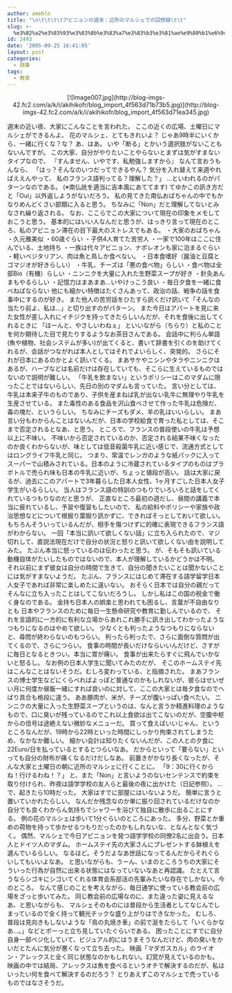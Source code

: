 ```yaml
---
author: ameblo
title: "\n\t\t\t\tアビニョンの週末：近所のマルシェでの回想録\t\t"
slug: >-
  %e3%82%a2%e3%83%93%e3%83%8b%e3%83%a7%e3%83%b3%e3%81%ae%e9%80%b1%e6%9c%ab%ef%bc%9a%e8%bf%91%e6%89%80%e3%81%ae%e3%83%9e%e3%83%ab%e3%82%b7%e3%82%a7%e3%81%a7%e3%81%ae%e5%9b%9e%e6%83%b3%e9%8c%b2
id: 2493
date: '2005-09-25 16:41:05'
layout: post
categories:
  - 随筆
tags:
  - 教育
---
```


<div align="center">[![Image007.jpg](http://blog-imgs-42.fc2.com/a/k/i/akihikofr/blog_import_4f563d71b73b5.jpg)](http://blog-imgs-42.fc2.com/a/k/i/akihikofr/blog_import_4f563d71ea345.jpg)</div>

週末の近い夜、大家にこんなことを言われた。 ここの近くの広場、土曜日にマルシェができるんよ、 花のマルシェ、とてもきれいよ？ じゃあ9時半にいくから、一緒に行くな？な？ あ、はあ。 いや「断る」とかいう選択肢がないこともないんですが。 この大家、自分がやりたいことやらないとまずは気がすまないタイプなので、 『すんません、いやです、私勉強しますから』 なんて言おうもんなら、 「はっ？そんなのいつだってできるやん？ 気分を入れ替えて来週やればええんやって、 私のフランス語判ってる？理解した？」 …といわれるのがパターンなのである。 (※南仏訛を適当に吉本風にあててます) てゆかこの訊き方だと「Oui」以外返しようがないだろう。 私の見てきた南仏おばちゃんの中でもかなりめんどくさい部類に入ると思う。 ちなみに「Non」だと理解してないとみなされ繰り返される。 なお、ここらでこの大家について現在の印象をメモしておこうと思う。 基本的にはいい人なんだと思うが、はっきり言って現在のところ、私のアビニョン滞在の目下最大のストレスでもある。 ・大家のおばちゃん ・久元雅美似 ・60歳ぐらい ・子供4人育てた苦労人 ・一家で100年はここに住んでいる、土地持ち ・一族は代々アビニョン、ナポレオンも家に泊まるぐらい ・軽いベジタリアン、肉は魚と鳥しか食べない。 ・日本食嗜好（醤油と豆腐とゴマジオが好きらしい） ・牛乳、チーズは「悪の食べ物」らしい ・食べ物は全部Bio（有機）らしい ・ニンニクを大量に入れた生野菜スープが好き ・針灸あんまもやるらしい ・記憶力はまあまあ…いやけっこう良い ・毎日夕食を一緒に食べねばならない 他にも細かい特徴はたくさんあって、政治の話、戦争の話を食事中にするのが好き。 また他人の苦労話をひたすら訊くだけ訊いて「そんなの当たり前よ、私は…」と切り出すのがパターン。 また今日はアパートを見に来た女性が差し入れにイチジクを持ってきたらしいんだが、それを食後に出してくれるときに 「ほーんと、やさしいわねぇ」 といいながら（ちらり）と私のことを何か期待した目で見たりするようなお茶目さんである。 会話中に判らん単語(魚や植物、社会システムが多い)が出てくると、書いて辞書を引くのを助けてくれるが、会話がつながれば本人としてはそれでよいらしく、突発的。 さらにそれが日本にあるのかとよく訊いてくる。 まあサケやニシンやタラやニンニクはあるが、ハーブなどは名前だけは存在していても、そこらに生えているものではないので説明が難しい。 「牛乳を飲まない」というポリシーはこのマダムに限ったことではないらしい、先日の別のマダムも言っていた。 言い分としては、牛乳は本来子牛のものであり、子供を産まねば乳が出ない乳牛に無理やり牛乳を生産させている。 また毒性のある食品を沢山食べさせて作った牛乳は危険だ、毒の塊だ、というらしい。 ちなみにチーズもダメ、羊の乳はいいらしい。 まあ言い分もわからんことはないんだが、日本の学校給食で育った私としては、そこまで否定されるとなあ、と思う。 ところで、フランスの普段使いの牛乳は予想以上に不味い。 不味いから否定されているのか、否定される結果不味くなったのか良くわからないが、味としては低音殺菌牛乳に近い感じで、流通方式としてはロングライフ牛乳と同じ。 つまり、常温でレンガのような紙パックに入ってスーパーで山積みされている。日本のように冷蔵されているタイプのものはプラボトルで売られ味も日本の牛乳に近いが、ちょっと値段が高い。 話は大家に戻るが、過去にこのアパートで3年暮らした日本人女性、1ヶ月すごした日本人女子学生がいるらしい。 当人はフランス語の特訓のつもりでいろいろと話をしてくれているつもりなのだと思うが、 正直なところ最初の週だし、昼間の講義で本当に疲れているし、予習や復習もしたいので、 私の給料やポリシーや家族や政治思想などについて根掘り葉掘り訊かずに、できればそっとしておいて欲しい。 もちろんそういっているんだが、相手を傷つけずに的確に表現できるフランス語がわからない。 一回「本当に訊いて欲しくない話」に立ち入られたので、マジ切れして、直説法現在だけで自分の状況と怒りと訊いて欲しくない由を説明してみた。 たぶん本当に怒っているのは伝わったと思う。 が、そもそも訊いている動機自体がたいしたものではないので、本人が理解しているかどうかは不明。 それ以前にまず彼女は自分の時間で生きて、自分の聞きたいことは聞かないことには気がすまないようだ。 たぶん、フランスにはじめて滞在する語学留学日本人女子であれば非常に楽しめたに違いない。 おそらく日本では自分の親だってそんなに立ち入ったことはしてこないだろうし。 しかし私はこの国の税金で働く身なのである。 金持ち日本人の娯楽と思われても困るし、言葉が不自由なりとも 日本やフランスのために毎日一生懸命研究や教育に勤しんでいるので、 それを言語的に一方的に有利な立場からあれこれ勝手に訊き出してわかったようなつもりになるのはやめて欲しい。 少なくとも判ったようなつもりにならないと、尋問が終わらないのもつらい。 判ったら判ったで、さらに面倒な質問が出てくるので、さらにつらい。 食事の時間が長いだけならいいんだけど、さすがに毎日となるときつい。本当に胃が痛い。 食事が出来たらすぐに飛んでいかないと怒るし。 なお例の日本人学生に聞いてみたのだが、 そこのホームステイ先はこんなことはないそうだ。むしろ変わっている、と指摘された。 まあフランスの博士学生などにくらべればよっぽど普通なのかもしれないが、彼らはせいぜい月に何度か昼飯一緒にすれば良いのに対して、ここの大家とは毎夕食なのでへばり具合も格段に違う。 ああ豚肉が、米が、チーズが腹いっぱい食べたい。 ニンニクの大量に入った生野菜スープというのは、なんと言うか精進料理のようなもので、口に臭いが残っているのでこれ以上食欲は出てこないのだが、空腹中枢からの信号は途絶えない微妙なメニューだ。 買って食えばいいじゃん、というところなんだが、19時から22時といった時間にしっかり拘束されてしまうため、なかなか難しい。 細かい会計は知りたくないんだが、この人との夕食に22Euro/日を払っているとするとつらいなあ。 だからといって「要らない」といっても自分の財布が痛くなるだけだしなあ。 前置きがかなり長くなったが、そんな大家と土曜日の朝に近所のマルシェに行くことに。 「9：30に行くからね！行けるわね！？」 と、また「Non」と言いようのないセンテンスで約束を取り付けられ、昨夜は語学学校の友人らと最後の夜に出かけた（日記参照）。 …で、起きたら10時だった。 大家はすでに部屋にはいないようだ。 簡単に言うと置いていかれたらしい。 なんだか残念なのか単に振り回されているだけなのか自分でも良くわからん気持ちでシャワーを浴びて独自に散歩に出ることにする。 例の花のマルシェは歩いて1分ぐらいのところにあった。 多分、野菜とか重めの荷物を持って歩かせるつもりだったのかもしれないな、となんとなく気づく。 偶然、マルシェで今日アビニョンを発つ語学学校の同僚2名に出会う。日本人とドイツ人のマダム。 ホームステイ先の大家さんにプレゼントする鉢植えを選んでいるらしい。 なるほど。そうだよなあ世話になってるんだからそれぐらいしてもいいよなあ。 と思いながらも、うーん、いまのところうちの大家にそういった行為が自然に出来る状態にはなっていないなあと再認識。 たとえて言うならシゴキにシゴいてくれる体育会系部活の先輩みたいな存在でしかない。今のところ。 なんて感じのことを考えながら、毎日通学に使っている教会前の広場をざっと歩いてみた。 同じ教会前の広場なのに、また違った姿に見えるなあ、と思いながらも、 マルシェそのものには普段から生活者としてなじんでしまっているので全く持って観光チックな盛り上がりはできなかった。 むしろ、普段は見向きもしないような「鳥の丸焼き車」の前で涎をたらして「いくらかなあ…。」などとボーっと立ち見していたぐらいである。 困ったことにすでに自分自身一部ベジ化していて、ビジュアル的にはうまそうなんだけど、肉の臭いをかいだとたんに気分が悪くなって立ち去った。 映画「マダガスカル」のライオン・アレックスと全く同じ状態なのかもしれない。幻覚が見えているのかも。 映画の中では結局、アレックスは魚を食べるというオチで解決するのだが、私はいったい何を食べて解決するのだろう？ とりあえずこのマルシェで売っているものではなさそうだ。